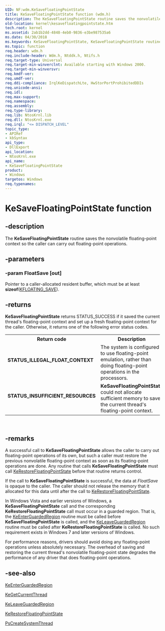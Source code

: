 ```yaml
---
UID: NF:wdm.KeSaveFloatingPointState
title: KeSaveFloatingPointState function (wdm.h)
description: The KeSaveFloatingPointState routine saves the nonvolatile floating-point context so the caller can carry out floating-point operations.
old-location: kernel\kesavefloatingpointstate.htm
tech.root: kernel
ms.assetid: 2ab1b2dd-4848-4eb0-9836-e3be987535a6
ms.date: 04/30/2018
ms.keywords: KeSaveFloatingPointState, KeSaveFloatingPointState routine [Kernel-Mode Driver Architecture], k105_f004bc61-7a09-46d1-a9c3-dc2a76a03c43.xml, kernel.kesavefloatingpointstate, wdm/KeSaveFloatingPointState
ms.topic: function
req.header: wdm.h
req.include-header: Wdm.h, Ntddk.h, Ntifs.h
req.target-type: Universal
req.target-min-winverclnt: Available starting with Windows 2000.
req.target-min-winversvr: 
req.kmdf-ver: 
req.umdf-ver: 
req.ddi-compliance: IrqlKeDispatchLte, HwStorPortProhibitedDDIs
req.unicode-ansi: 
req.idl: 
req.max-support: 
req.namespace: 
req.assembly: 
req.type-library: 
req.lib: NtosKrnl.lib
req.dll: NtosKrnl.exe
req.irql: "<= DISPATCH_LEVEL"
topic_type:
- APIRef
- kbSyntax
api_type:
- DllExport
api_location:
- NtosKrnl.exe
api_name:
- KeSaveFloatingPointState
product:
- Windows
targetos: Windows
req.typenames: 
---
```


# KeSaveFloatingPointState function


## -description


The <b>KeSaveFloatingPointState</b> routine saves the nonvolatile floating-point context so the caller can carry out floating-point operations.


## -parameters




### -param FloatSave [out]

Pointer to a caller-allocated resident buffer, which must be at least <b>sizeof</b>(<a href="https://docs.microsoft.com/windows-hardware/drivers/kernel/eprocess">KFLOATING_SAVE</a>).


## -returns



<b>KeSaveFloatingPointState</b> returns STATUS_SUCCESS if it saved the current thread's floating-point context and set up a fresh floating-point context for the caller. Otherwise, it returns one of the following error status codes.

<table>
<tr>
<th>Return code</th>
<th>Description</th>
</tr>
<tr>
<td width="40%">
<dl>
<dt><b>STATUS_ILLEGAL_FLOAT_CONTEXT</b></dt>
</dl>
</td>
<td width="60%">
The system is configured to use floating-point emulation, rather than doing floating-point operations in the processors.

</td>
</tr>
<tr>
<td width="40%">
<dl>
<dt><b>STATUS_INSUFFICIENT_RESOURCES</b></dt>
</dl>
</td>
<td width="60%">
<b>KeSaveFloatingPointState</b> could not allocate sufficient memory to save the current thread's floating-point context.

</td>
</tr>
</table>
 




## -remarks



A successful call to <b>KeSaveFloatingPointState</b> allows the caller to carry out floating-point operations of its own, but such a caller must restore the previous nonvolatile floating-point context as soon as its floating-point operations are done. Any routine that calls <b>KeSaveFloatingPointState</b> must call <a href="https://docs.microsoft.com/windows-hardware/drivers/ddi/content/wdm/nf-wdm-kerestorefloatingpointstate">KeRestoreFloatingPointState</a> before that routine returns control.

If the call to <b>KeSaveFloatingPointState</b> is successful, the data at <i>FloatSave</i> is opaque to the caller. The caller should not release the memory that it allocated for this data until after the call to <a href="https://docs.microsoft.com/windows-hardware/drivers/ddi/content/wdm/nf-wdm-kerestorefloatingpointstate">KeRestoreFloatingPointState</a>.

In Windows Vista and earlier versions of Windows, a <b>KeSaveFloatingPointState</b> call and the corresponding <b>KeRestoreFloatingPointState</b> call must occur in a guarded region. That is, the <a href="https://docs.microsoft.com/windows-hardware/drivers/ddi/content/ntddk/nf-ntddk-keenterguardedregion">KeEnterGuardedRegion</a> routine must be called before <b>KeSaveFloatingPointState</b> is called, and the <a href="https://docs.microsoft.com/windows-hardware/drivers/ddi/content/ntddk/nf-ntddk-keleaveguardedregion">KeLeaveGuardedRegion</a> routine must be called after <b>KeRestoreFloatingPointState</b> is called. No such requirement exists in Windows 7 and later versions of Windows.

For performance reasons, drivers should avoid doing any floating-point operations unless absolutely necessary. The overhead of saving and restoring the current thread's nonvolatile floating-point state degrades the performance of any driver that does floating-point operations.




## -see-also




<a href="https://docs.microsoft.com/windows-hardware/drivers/ddi/content/ntddk/nf-ntddk-keenterguardedregion">KeEnterGuardedRegion</a>



<a href="https://docs.microsoft.com/windows-hardware/drivers/ddi/content/wdm/nf-wdm-kegetcurrentthread">KeGetCurrentThread</a>



<a href="https://docs.microsoft.com/windows-hardware/drivers/ddi/content/ntddk/nf-ntddk-keleaveguardedregion">KeLeaveGuardedRegion</a>



<a href="https://docs.microsoft.com/windows-hardware/drivers/ddi/content/wdm/nf-wdm-kerestorefloatingpointstate">KeRestoreFloatingPointState</a>



<a href="https://docs.microsoft.com/windows-hardware/drivers/ddi/content/wdm/nf-wdm-pscreatesystemthread">PsCreateSystemThread</a>
 

 

